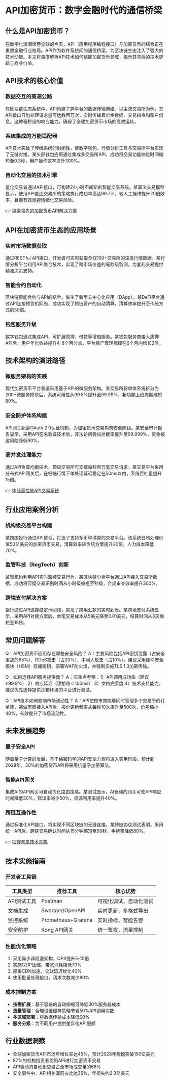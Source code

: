# API加密货币：数字金融时代的通信桥梁

## 什么是API加密货币？

在数字化浪潮席卷全球的今天，API（应用程序编程接口）与加密货币的结合正在重塑金融行业格局。API作为软件系统间的通信桥梁，为区块链生态注入了强大的技术动能。本文将深度解析API技术如何赋能加密货币领域，揭示其背后的技术逻辑与商业价值。

## API技术的核心价值

### 数据交互的高速公路
在区块链生态系统中，API构建了跨平台的数据传输网络。以主流交易所为例，其API接口日均处理请求量可达数百万次，实时传输着价格数据、交易指令和账户信息。这种毫秒级的响应能力，确保了全球加密货币市场的高效运转。

### 系统集成的万能适配器
API技术突破了传统系统的封闭性，使数字钱包、行情分析工具与交易所平台实现了无缝对接。某头部钱包应用通过集成多交易所API，成功将交易功能响应时间缩短至0.3秒，用户操作效率提升300%。

### 自动化交易的技术引擎
量化交易者通过API接口，可构建24小时不间断的智能交易系统。某算法交易模型显示，使用API直连交易所的策略执行成功率高达99.7%，较人工操作提升20倍效率，且能有效规避情绪化交易风险。

👉 [探索领先的加密货币API解决方案](https://bit.ly/okx_welcome)

## API在加密货币生态的应用场景

### 实时市场数据获取
通过RESTful API接口，开发者可实时获取全球100+交易所的深度行情数据。某行情分析平台利用API聚合技术，实现了跨市场价差的毫秒级监测，为套利交易提供精准决策支持。

### 智能合约自动化
区块链智能合约与API的结合，催生了新型去中心化应用（DApp）。某DeFi平台通过API连接预言机网络，成功实现了跨链资产的自动清算，清算效率提升至传统方式的50倍。

### 钱包服务升级
数字钱包通过集成API，可扩展质押、借贷等增值服务。某钱包服务商接入质押API后，用户年化收益提升4-8个百分点，平台资产管理规模在6个月内增长3倍。

## 技术架构的演进路径

### 微服务架构的实践
现代加密货币平台普遍采用基于API的微服务架构。某交易所将单体系统拆分为200+微服务模块后，系统可用性从99.5%提升至99.99%，新功能上线周期缩短80%。

### 安全防护体系构建
API网关配合OAuth 2.0认证机制，为加密货币交易构筑安全防线。某安全审计报告显示，采用API签名验证技术后，非法访问尝试拦截率提升至99.999%，资金被盗风险降低90%。

### 高并发处理能力
通过API负载均衡技术，顶级交易所可支撑每秒百万笔交易请求。某交易平台采用分布式API网关后，在极端行情下单处理延迟稳定在50ms以内，系统吞吐量提升15倍。

👉 [体验高性能API交易系统](https://bit.ly/okx_welcome)

## 行业应用案例分析

### 机构级交易平台构建
某跨国投行通过API整合，打造了支持多币种清算的交易平台。该系统日均处理价值50亿美元的加密货币交易，清算效率较传统方案提升20倍，人力成本降低70%。

### 监管科技（RegTech）创新
监管机构利用API实时监控交易行为。某区块链分析平台通过API接入交易所数据，成功将可疑交易识别时间从小时级缩短至秒级，合规审查效率提升300%。

### 跨境支付解决方案
银行通过API连接稳定币网络，实现了跨境汇款的实时到账。某跨境支付系统显示，采用API对接方案后，单笔交易成本从5美元降至0.01美元，结算时间从3天缩短至15秒。

## 常见问题解答

Q：API加密货币应用存在哪些安全风险？
A：主要风险包括API密钥泄露（占安全事故的65%）、DDoS攻击（占20%）、中间人攻击（占10%）。建议采用硬件安全模块（HSM）存储密钥，部署WAF防火墙，并强制实施TLS 1.3加密传输。

Q：如何选择API服务提供商？
A：应重点考察：1）API调用成功率（建议≥99.9%） 2）响应延迟（理想值＜100ms） 3）文档完善度 4）技术支持能力。建议优先选择提供沙箱环境的平台进行测试。

Q：API技术如何影响市场流动性？
A：API使做市商能够同时管理多个交易所的订单簿，某做市商接入API后，报价更新频率从每秒10次提升至500次，价差缩小40%，有效提升了市场流动性。

## 未来发展趋势

### 量子安全API
随着量子计算的发展，基于格密码学的API安全方案将进入实用阶段。预计到2028年，30%的加密货币API将采用抗量子加密算法。

### 智能API网关
集成AI的API网关可自动优化路由策略。某测试显示，AI驱动的网关可使API响应时间降低30%，错误率减少50%，资源利用率提升40%。

### 跨链互操作性
通过标准化API接口，将实现不同区块链的无缝连接。某跨链协议测试表明，采用统一API后，跨链交易确认时间从15分钟缩短至90秒，手续费降低80%。

👉 [把握未来技术先机](https://bit.ly/okx_welcome)

## 技术实施指南

### 开发者工具链
| 工具类型       | 推荐工具                  | 核心优势                |
|----------------|---------------------------|-------------------------|
| API测试工具    | Postman                   | 可视化调试，自动化测试  |
| 文档生成       | Swagger/OpenAPI           | 实时更新，多格式导出    |
| 监控系统       | Prometheus+Grafana        | 实时指标，智能告警      |
| 安全防护       | Kong API网关              | 统一鉴权，流量控制      |

### 性能优化策略
1. 采用异步非阻塞架构，QPS提升5-10倍
2. 实施GZIP压缩，带宽消耗降低70%
3. 部署CDN加速，全球延迟优化40%
4. 使用批量处理接口，请求次数减少80%

### 成本控制方案
- **按需扩展**：基于容器的自动伸缩可降低30%服务器成本
- **流量管理**：合理设置缓存策略节省50%API调用次数
- **多区域部署**：将数据传输成本降低60%
- **服务分级**：为不同用户提供差异化API配额

## 行业数据洞察

- 全球加密货币API市场年增长率达45%，预计2028年规模突破150亿美元
- 87%的机构投资者使用API进行加密货币交易
- API驱动的自动化交易占全市场成交量的68%
- 安全事件中，API相关漏洞占比达35%，年损失约2.3亿美元
